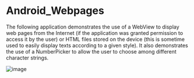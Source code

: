 # Android_Webpages
The following application demonstrates the use of a WebView to display web pages from the Internet (if the application was granted permission to access it by the user) or HTML files stored on the device (this is sometime used to easily display texts according to a given style). It also demonstrates the use of a NumberPicker to allow the user to choose among different character strings.


![image](https://user-images.githubusercontent.com/54389153/174677161-f82dc70a-115f-4ceb-865a-d110aa63d201.png)

